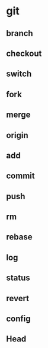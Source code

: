 # git

## branch

## checkout

## switch

## fork

## merge

## origin

## add

## commit

## push

## rm

## rebase

## log

## status

## revert

## config

## Head
